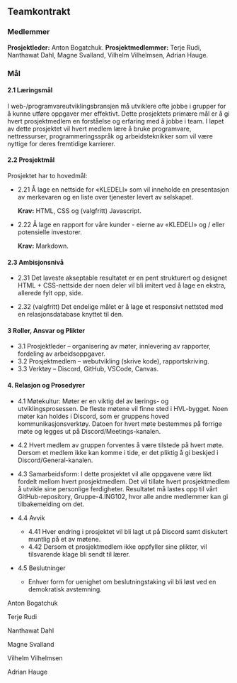 ## Teamkontrakt

### Medlemmer

**Prosjektleder:** Anton Bogatchuk.
**Prosjektmedlemmer:** Terje Rudi, Nanthawat Dahl, Magne Svalland, Vilhelm Vilhelmsen, Adrian Hauge.

### Mål

#### 2.1 Læringsmål
I web-/programvareutviklingsbransjen må utviklere ofte jobbe i grupper for å kunne utføre oppgaver mer effektivt. Dette prosjektets primære mål er å gi hvert prosjektmedlem en forståelse og erfaring med å jobbe i team. I løpet av dette prosjektet vil hvert medlem lære å bruke programvare, nettressurser, programmeringsspråk og arbeidsteknikker som vil være nyttige for deres fremtidige karrierer.
#### 2.2 Prosjektmål
Prosjektet har to hovedmål:
- 2.21	Å lage en nettside for «KLEDELI» som vil inneholde en presentasjon av merkevaren og en liste over tjenester levert av selskapet.

    **Krav:** HTML, CSS og (valgfritt) Javascript.
- 2.22	Å lage en rapport for våre kunder - eierne av «KLEDELI» og / eller potensielle investorer.

    **Krav:** Markdown.
#### 2.3 Ambisjonsnivå
- 2.31 Det laveste akseptable resultatet er en pent strukturert og designet HTML + CSS-nettside der noen deler vil bli imitert ved å lage en ekstra, allerede fylt opp, side.

- 2.32 (valgfritt) Det endelige målet er å lage et responsivt nettsted med en relasjonsdatabase knyttet til den.

#### 3 Roller, Ansvar og Plikter

- 3.1 Prosjektleder – organisering av møter, innlevering av rapporter, fordeling av arbeidsoppgaver. 
- 3.2 Prosjektmedlem – webutvikling (skrive kode), rapportskriving.
- 3.3 Verktøy – Discord, GitHub, VSCode,  Canvas.

#### 4. Relasjon og Prosedyrer
- 4.1 Møtekultur:
    Møter er en viktig del av lærings- og utviklingsprosessen. De fleste møtene vil finne sted i HVL-bygget. Noen møter kan holdes i Discord, som er gruppens hoved kommunikasjonsverktøy. Datoen for hvert møte bestemmes på forrige møte og legges ut på Discord/Meetings-kanalen.
- 4.2 Hvert medlem av gruppen forventes å være tilstede på hvert møte. Dersom et medlem ikke kan komme i tide, er det pliktig å gi beskjed i Discord/General-kanalen.
- 4.3 Samarbeidsform:
    I dette prosjektet vil alle oppgavene være likt fordelt mellom hvert prosjektmedlem. Det vil tillate hvert prosjektmedlem å utvikle sine personlige ferdigheter. Resultatet må lastes opp til vårt GitHub-repository, Gruppe-4.ING102, hvor alle andre medlemmer kan gi tilbakemelding om det.
- 4.4 Avvik
    - 4.41 Hver endring i prosjektet vil bli lagt ut på Discord samt diskutert muntlig på et av møtene.
    - 4.42 Dersom et prosjektmedlem ikke oppfyller sine plikter, vil tilsvarende klage bli sendt til lærer.

- 4.5 Beslutninger
    - Enhver form for uenighet om beslutningstaking vil bli løst ved en demokratisk avstemning.



Anton Bogatchuk

Terje Rudi

Nanthawat Dahl

Magne Svalland

Vilhelm Vilhelmsen

Adrian Hauge